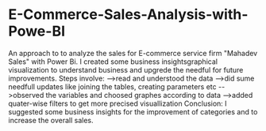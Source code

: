 # E-Commerce-Sales-Analysis-with-Powe-BI
An approach to to analyze the sales for E-commerce service firm "Mahadev Sales" with Power Bi. I created some business insightsgraphical visualization to understand business and upgrede the needful for future improvements.
Steps involve:
-->read and understood the data
-->did sume needfull updates like joining the tables, creating parameters etc
-->observed the variables and choosed graphes according to data
-->added quater-wise filters to get more precised visuallization
Conclusion:
      I suggested some business insights for the improvement of categories and to increase the overall sales.  
